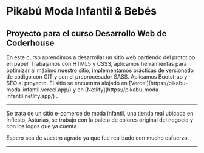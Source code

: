 # Pikabú Moda Infantil & Bebés 

## Proyecto para el curso Desarrollo Web de Coderhouse
<p>
En este curso aprendimos a desarrollar un sitio web partiendo del prototipo en papel.
Trabajamos con HTML5 y CSS3, aplicamos herramientas para optimizar al máximo nuestro sitio, implementamos prácticas de versionado de código con GIT y con el preprocesador SASS.
Aplicamos Bootstrap y SEO al proyecto.
El sitio se encuentra alojado en [Vercel](https://pikabu-moda-infantil.vercel.app/) y en [Netlify](https://pikabu-moda-infantil.netlify.app/) .
</p>

------------

<p>
Se trata de un sitio e-comerce de moda infantil, una tienda real ubicada en Infiesto, Asturias, se trabajo con la paleta de colores original del negocio y con los logos que ya cuenta.
</p>
Espero sea de vuestro agrado ya que fue realizado con mucho esfuerzo.

------------

